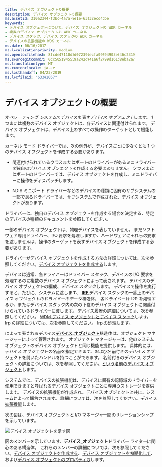 ```yaml
---
title: デバイス オブジェクトの概要
description: デバイス オブジェクトの概要
ms.assetid: 310a2344-f3bc-4a7a-8e1e-63232ecd4cbe
keywords:
- デバイス オブジェクトについて、デバイス オブジェクトの WDK カーネル
- 複数のデバイス オブジェクトの WDK カーネル
- デバイス スタック、デバイス スタックの WDK カーネル
- デバイスの拡張機能の WDK カーネル
ms.date: 06/16/2017
ms.localizationpriority: medium
ms.openlocfilehash: 8fcde47110d5d072391ecfa09294903e546c2319
ms.sourcegitcommit: 0cc5051945559a242d941a6f2799d161d8eba2a7
ms.translationtype: MT
ms.contentlocale: ja-JP
ms.lasthandoff: 04/23/2019
ms.locfileid: "63341057"
---
```

# <a name="introduction-to-device-objects"></a>デバイス オブジェクトの概要





オペレーティング システムでデバイスを表す*デバイス オブジェクト*します。 1 つまたは複数のデバイス オブジェクトは、各デバイスに関連付けられます。 デバイス オブジェクトは、デバイス上のすべての操作のターゲットとして機能します。

カーネル モード ドライバーでは、次の例外が、デバイスごとに少なくとも 1 つのデバイス オブジェクトを作成する必要があります。

-   関連付けられているクラスまたはポートのドライバーがあるミニドライバーを独自のデバイス オブジェクトを作成する必要はありません。 クラスまたはポートのドライバーでは、デバイス オブジェクトを作成し、ミニドライバーに操作をディスパッチします。

-   NDIS ミニポート ドライバーなどのデバイスの種類に固有のサブシステムの一部であるドライバーでは、サブシステムで作成された、デバイス オブジェクトがあります。

ドライバーは、独自のデバイス オブジェクトを作成する場合を決定する、特定のデバイスの種類のドキュメントを参照してください。

一部のデバイス オブジェクトは、物理デバイスを表していません。 まだソフトウェア専用ドライバー、I/O 要求を処理しますが、ハードウェアにそれらの要求を渡しませんは、操作のターゲットを表すデバイス オブジェクトを作成する必要があります。

ドライバーがデバイス オブジェクトを作成する方法の詳細については、次を参照してください。[デバイス オブジェクトを作成する](creating-a-device-object.md)します。

デバイスは通常、各ドライバーはドライバー スタック、デバイスの I/O 要求を処理するのに複数のデバイス オブジェクトによって表されます。 デバイスのデバイス オブジェクトの編成、*デバイス スタック*します。 デバイスで操作を実行すると、たびに、システムに渡します、 [ **IRP** ](https://msdn.microsoft.com/library/windows/hardware/ff550694)デバイス スタックの一番上のデバイス オブジェクトのドライバーのデータ構造体。 各ドライバーは IRP を処理するか、またはデバイス スタック内の次の下位のデバイス オブジェクトに関連付けられているドライバーに渡します。 デバイス履歴の詳細については、次を参照してください。 [WDM デバイス オブジェクトとデバイス スタック](wdm-device-objects-and-device-stacks.md)します。 Irp の詳細については、次を参照してください。 [Irp の処理](handling-irps.md)します。

によって表されるデバイス[**デバイス\_オブジェクト**](https://msdn.microsoft.com/library/windows/hardware/ff543147)構造体は、オブジェクト マネージャーによって管理されます。 オブジェクト マネージャーは、他のシステム オブジェクトのデバイス オブジェクトと同じ機能を提供します。 具体的には、デバイス オブジェクトの名前を指定できます、および名前付きのデバイス オブジェクトを開いたハンドルを持つことができます。 名前付きのデバイス オブジェクトの詳細については、次を参照してください。[という名前のデバイス オブジェクト](named-device-objects.md)します。

システムでは、デバイスの拡張機能は、デバイスに固有の記憶域のドライバーを使用できますと呼ばれるデバイス オブジェクトごとに専用のストレージを提供します。 デバイスの拡張機能が作成され、デバイス オブジェクトと共に、システムによって解放されます。 詳細については、次を参照してください。[デバイス拡張機能](device-extensions.md)します。

次の図は、デバイス オブジェクトと I/O マネージャー間のリレーションシップを示しています。

![デバイス オブジェクトを示す図](images/3devobj.png)

図のメンバーを示しています、**デバイス\_オブジェクト**ドライバー ライターに関心のある構造体。 これらのメンバーの詳細については、次を参照してください。[デバイス オブジェクトを作成する](creating-a-device-object.md)、[デバイス オブジェクトを初期化して](initializing-a-device-object.md)、および[デバイス オブジェクトのプロパティの](properties-of-device-objects.md)します。

 

 





